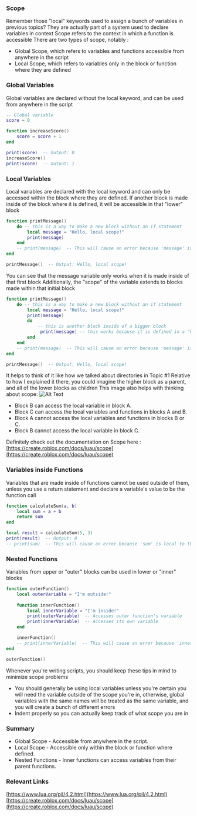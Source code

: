 
### Scope
Remember those "local" keywords used to assign a bunch of variables in previous topics?
They are actually part of a system used to declare variables in context
Scope refers to the context in which a function is accessible
There are two types of scope, notably :
* Global Scope, which refers to variables and functions accessible from anywhere in the script
* Local Scope, which refers to variables only in the block or function where they are defined
### Global Variables
Global variables are declared without the local keyword, and can be used from anywhere in the script
```lua
-- Global variable
score = 0

function increaseScore()
    score = score + 1
end

print(score)  -- Output: 0
increaseScore()
print(score)  -- Output: 1
```
### Local Variables
Local variables are declared with the local keyword and can only be accessed within the block where they are defined. If another block is made inside of the block where it is defined, it will be accessible in that "lower" block
```lua
function printMessage()
    do -- this is a way to make a new block without an if statement
        local message = "Hello, local scope!"
        print(message)
    end
    -- print(message)  -- This will cause an error because 'message' is not accessible here
end

printMessage()  -- Output: Hello, local scope!

```
You can see that the message variable only works when it is made inside of that first block
Additionally, the "scope" of the variable extends to blocks made within that initial block
```lua
function printMessage()
    do -- this is a way to make a new block without an if statement
        local message = "Hello, local scope!"
        print(message)
        do
            -- this is another block inside of a bigger block
             print(message) -- this works because it is defined in a "higher" block
        end
    end
    -- print(message)  -- This will cause an error because 'message' is not accessible here
end

printMessage()  -- Output: Hello, local scope!

```
It helps to think of it like how we talked about directories in Topic #1
Relative to how I explained it there, you could imagine the higher block as a parent, and all of the lower blocks as children
This image also helps with thinking about scope:
![Alt Text](https://prod.docsiteassets.roblox.com/assets/scripting/scripts/Scope-Diagram.png.webp)
* Block B can access the local variable in block A.
* Block C can access the local variables and functions in blocks A and B.
* Block A cannot access the local variables and functions in blocks B or C.
* Block B cannot access the local variable in block C.

Definitely check out the documentation on Scope here :
[https://create.roblox.com/docs/luau/scope](https://create.roblox.com/docs/luau/scope)
### Variables inside Functions
Variables that are made inside of functions cannot be used outside of them, unless you use a return statement and declare a variable's value to be the function call
```lua 
function calculateSum(a, b)
    local sum = a + b
    return sum
end

local result = calculateSum(5, 3)
print(result)  -- Output: 8
-- print(sum)  -- This will cause an error because 'sum' is local to the function
```
### Nested Functions
Variables from upper or "outer" blocks can be used in lower or "inner" blocks
```lua
function outerFunction()
    local outerVariable = "I'm outside!"
    
    function innerFunction()
        local innerVariable = "I'm inside!"
        print(outerVariable)  -- Accesses outer function's variable
        print(innerVariable)  -- Accesses its own variable
    end

    innerFunction()
    -- print(innerVariable)  -- This will cause an error because 'innerVariable' is not accessible here
end

outerFunction()
```
Whenever you're writing scripts, you should keep these tips in mind to minimize scope problems
* You should generally be using local variables unless you're certain you will need the variable outside of the scope you're in, otherwise, global variables with the same names will be treated as the same variable, and you will create a bunch of different errors
* Indent properly so you can actually keep track of what scope you are in

### Summary
*   Global Scope - Accessible from anywhere in the script.
*   Local Scope - Accessible only within the block or function where defined.
*   Nested Functions - Inner functions can access variables from their parent functions.
### Relevant Links
[https://www.lua.org/pil/4.2.html](https://www.lua.org/pil/4.2.html)
[https://create.roblox.com/docs/luau/scope](https://create.roblox.com/docs/luau/scope)
